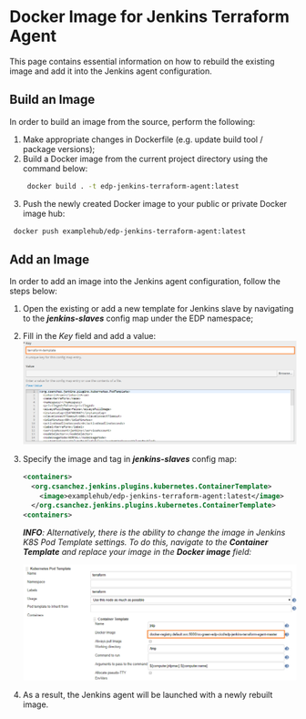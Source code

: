 # Docker Image for Jenkins Terraform Agent

This page contains essential information on how to rebuild the existing image and add it into the Jenkins agent configuration.

## Build an Image

In order to build an image from the source, perform the following:

1. Make appropriate changes in Dockerfile (e.g. update build tool / package versions);
2. Build a Docker image from the current project directory using the command below:
   ```bash
    docker build . -t edp-jenkins-terraform-agent:latest
   ```
3.  Push the newly created Docker image to your public or private Docker image hub:
   ```bash
    docker push examplehub/edp-jenkins-terraform-agent:latest
   ```

## Add an Image

In order to add an image into the Jenkins agent configuration, follow the steps below:

1. Open the existing or add a new template for Jenkins slave by navigating to the ***jenkins-slaves*** config map under the EDP namespace;
2. Fill in the _Key_ field and add a value:
   ![config-map](readme-resource/edit_js_configmap.png  "config-map")
3. Specify the image and tag in ***jenkins-slaves*** config map:
    ```xml
    <containers>
      <org.csanchez.jenkins.plugins.kubernetes.ContainerTemplate>
        <image>examplehub/edp-jenkins-terraform-agent:latest</image>
      </org.csanchez.jenkins.plugins.kubernetes.ContainerTemplate>
    <containers>
    ```
   _**INFO**: Alternatively, there is the ability to change the image in Jenkins K8S Pod Template settings. 
   To do this, navigate to the ***Container Template*** and replace your image in the ***Docker image*** field:_ 
   
   ![jenkins_k8s_pod_template](readme-resource/jenkins_k8s_pod_template.png "jenkins_k8s_pod_template")
   
4. As a result, the Jenkins agent will be launched with a newly rebuilt image.